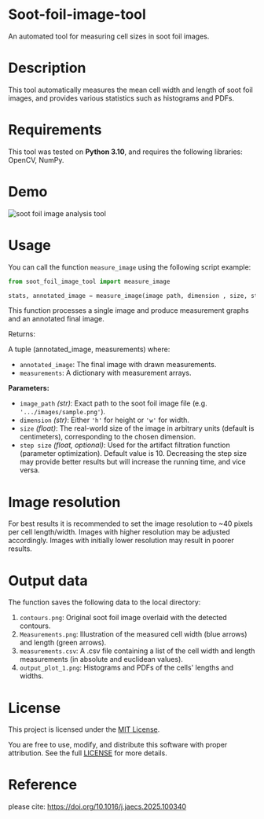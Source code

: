 # Soot-foil-image-tool

An automated tool for measuring cell sizes in soot foil images.

# Description 

This tool automatically measures the mean cell width and length of soot foil images, and provides various statistics such as histograms and PDFs.

# Requirements

This tool was tested on **Python 3.10**, and requires the following libraries: OpenCV, NumPy.

# Demo

![soot foil image analysis tool](https://github.com/user-attachments/assets/ec6161fb-d356-4df0-9bd7-228b079e660a)

# Usage

You can call the function `measure_image` using the following script example:

```python
from soot_foil_image_tool import measure_image

stats, annotated_image = measure_image(image path, dimension , size, step size=10)
```
This function processes a single image and produce measurement graphs and an annotated final image.

Returns:

A tuple (annotated_image, measurements) where:
- `annotated_image`: The final image with drawn measurements.
- `measurements`: A dictionary with measurement arrays.
        
**Parameters:**
- `image_path` *(str)*: Exact path to the soot foil image file (e.g. `'.../images/sample.png'`).
- `dimension` *(str)*: Either `'h'` for height or `'w'` for width.  
- `size` *(float)*: The real-world size of the image in arbitrary units (default is centimeters), corresponding to the chosen dimension.
- `step size` *(float, optional)*: Used for the artifact filtration function (parameter optimization). Default value is 10. Decreasing the step size may provide better results but will increase the running time, and vice versa.

# Image resolution

For best results it is recommended to set the image resolution to ~40 pixels per cell length/width. Images with higher resolution may be adjusted accordingly. Images with initially lower resolution may result in poorer results.

# Output data

The function saves the following data to the local directory:

1. `contours.png`: Original soot foil image overlaid with the detected contours.
2. `Measurements.png`: Illustration of the measured cell width (blue arrows) and length (green arrows).
3. `measurements.csv`: A .csv file containing a list of the cell width and length measurements (in absolute and euclidean values).
4. `output_plot_1.png`: Histograms and PDFs of the cells' lengths and widths.

# License

This project is licensed under the [MIT License](https://opensource.org/licenses/MIT).

You are free to use, modify, and distribute this software with proper attribution. See the full [LICENSE](https://opensource.org/licenses/MIT) for more details.

# Reference

please cite: https://doi.org/10.1016/j.jaecs.2025.100340
